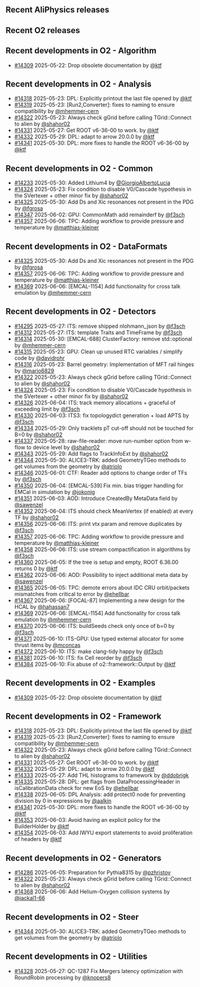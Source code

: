 ## Recent AliPhysics releases
## Recent O2 releases
## Recent developments in O2 - Algorithm
- [\#14309](https://github.com/AliceO2Group/AliceO2/pull/14309) 2025-05-22: Drop obsolete documentation by [@ktf](https://github.com/ktf)
## Recent developments in O2 - Analysis
- [\#14318](https://github.com/AliceO2Group/AliceO2/pull/14318) 2025-05-23: DPL: Explicitly printout the last file opened by [@ktf](https://github.com/ktf)
- [\#14319](https://github.com/AliceO2Group/AliceO2/pull/14319) 2025-05-23: [Run2,Converter]: fixes to naming to ensure compatibility by [@mhemmer-cern](https://github.com/mhemmer-cern)
- [\#14322](https://github.com/AliceO2Group/AliceO2/pull/14322) 2025-05-23: Always check gGrid before calling TGrid::Connect to alien by [@shahor02](https://github.com/shahor02)
- [\#14331](https://github.com/AliceO2Group/AliceO2/pull/14331) 2025-05-27: Get ROOT v6-36-00 to work. by [@ktf](https://github.com/ktf)
- [\#14332](https://github.com/AliceO2Group/AliceO2/pull/14332) 2025-05-29: DPL: adapt to arrow 20.0.0 by [@ktf](https://github.com/ktf)
- [\#14341](https://github.com/AliceO2Group/AliceO2/pull/14341) 2025-05-30: DPL: more fixes to handle the ROOT v6-36-00 by [@ktf](https://github.com/ktf)
## Recent developments in O2 - Common
- [\#14233](https://github.com/AliceO2Group/AliceO2/pull/14233) 2025-05-30: Added Lithium4 by [@GiorgioAlbertoLucia](https://github.com/GiorgioAlbertoLucia)
- [\#14324](https://github.com/AliceO2Group/AliceO2/pull/14324) 2025-05-23: Fix condition to disable V0/Cascade hypothesis in the SVertexer + other minor fix by [@shahor02](https://github.com/shahor02)
- [\#14325](https://github.com/AliceO2Group/AliceO2/pull/14325) 2025-05-30: Add Ds and Xic resonances not present in the PDG by [@fgrosa](https://github.com/fgrosa)
- [\#14347](https://github.com/AliceO2Group/AliceO2/pull/14347) 2025-06-02: GPU: CommonMath add remainderf by [@f3sch](https://github.com/f3sch)
- [\#14357](https://github.com/AliceO2Group/AliceO2/pull/14357) 2025-06-06: TPC: Adding workflow to provide pressure and temperature by [@matthias-kleiner](https://github.com/matthias-kleiner)
## Recent developments in O2 - DataFormats
- [\#14325](https://github.com/AliceO2Group/AliceO2/pull/14325) 2025-05-30: Add Ds and Xic resonances not present in the PDG by [@fgrosa](https://github.com/fgrosa)
- [\#14357](https://github.com/AliceO2Group/AliceO2/pull/14357) 2025-06-06: TPC: Adding workflow to provide pressure and temperature by [@matthias-kleiner](https://github.com/matthias-kleiner)
- [\#14369](https://github.com/AliceO2Group/AliceO2/pull/14369) 2025-06-06: [EMCAL-1154] Add functionality for cross talk emulation by [@mhemmer-cern](https://github.com/mhemmer-cern)
## Recent developments in O2 - Detectors
- [\#14295](https://github.com/AliceO2Group/AliceO2/pull/14295) 2025-05-27: ITS: remove shipped nlohmann_json by [@f3sch](https://github.com/f3sch)
- [\#14312](https://github.com/AliceO2Group/AliceO2/pull/14312) 2025-05-27: ITS: template Traits and TimeFrame by [@f3sch](https://github.com/f3sch)
- [\#14314](https://github.com/AliceO2Group/AliceO2/pull/14314) 2025-05-30: [EMCAL-688] ClusterFactory: remove std::optional by [@mhemmer-cern](https://github.com/mhemmer-cern)
- [\#14315](https://github.com/AliceO2Group/AliceO2/pull/14315) 2025-05-23: GPU: Clean up unused RTC variables / simplify code by [@davidrohr](https://github.com/davidrohr)
- [\#14316](https://github.com/AliceO2Group/AliceO2/pull/14316) 2025-05-23: Barrel geometry: Implementation of MFT rail hinges by [@mario6829](https://github.com/mario6829)
- [\#14322](https://github.com/AliceO2Group/AliceO2/pull/14322) 2025-05-23: Always check gGrid before calling TGrid::Connect to alien by [@shahor02](https://github.com/shahor02)
- [\#14324](https://github.com/AliceO2Group/AliceO2/pull/14324) 2025-05-23: Fix condition to disable V0/Cascade hypothesis in the SVertexer + other minor fix by [@shahor02](https://github.com/shahor02)
- [\#14326](https://github.com/AliceO2Group/AliceO2/pull/14326) 2025-06-04: ITS: track memory allocations + graceful of exceeding limit  by [@f3sch](https://github.com/f3sch)
- [\#14330](https://github.com/AliceO2Group/AliceO2/pull/14330) 2025-06-03: ITS3: fix topologydict generation + load APTS by [@f3sch](https://github.com/f3sch)
- [\#14334](https://github.com/AliceO2Group/AliceO2/pull/14334) 2025-05-29: Only tracklets pT cut-off should not be touched for B=0 by [@shahor02](https://github.com/shahor02)
- [\#14337](https://github.com/AliceO2Group/AliceO2/pull/14337) 2025-05-28: raw-file-reader: move run-number option from w-flow to device level by [@shahor02](https://github.com/shahor02)
- [\#14343](https://github.com/AliceO2Group/AliceO2/pull/14343) 2025-05-29: Add flags to TrackInfoExt by [@shahor02](https://github.com/shahor02)
- [\#14344](https://github.com/AliceO2Group/AliceO2/pull/14344) 2025-05-30: ALICE3-TRK: added GeometryTGeo methods to get volumes from the geometry by [@atriolo](https://github.com/atriolo)
- [\#14346](https://github.com/AliceO2Group/AliceO2/pull/14346) 2025-06-01: CTF: Reader add options to change order of TFs by [@f3sch](https://github.com/f3sch)
- [\#14350](https://github.com/AliceO2Group/AliceO2/pull/14350) 2025-06-04: [EMCAL-539] Fix min. bias trigger handling for EMCal in simulation by [@jokonig](https://github.com/jokonig)
- [\#14351](https://github.com/AliceO2Group/AliceO2/pull/14351) 2025-06-03: AOD: Introduce CreatedBy MetaData field by [@sawenzel](https://github.com/sawenzel)
- [\#14352](https://github.com/AliceO2Group/AliceO2/pull/14352) 2025-06-04: ITS should check MeanVertex (if enabled) at every TF by [@shahor02](https://github.com/shahor02)
- [\#14356](https://github.com/AliceO2Group/AliceO2/pull/14356) 2025-06-06: ITS: print vtx param and remove duplicates by [@f3sch](https://github.com/f3sch)
- [\#14357](https://github.com/AliceO2Group/AliceO2/pull/14357) 2025-06-06: TPC: Adding workflow to provide pressure and temperature by [@matthias-kleiner](https://github.com/matthias-kleiner)
- [\#14358](https://github.com/AliceO2Group/AliceO2/pull/14358) 2025-06-06: ITS: use stream compactification in algorithms by [@f3sch](https://github.com/f3sch)
- [\#14360](https://github.com/AliceO2Group/AliceO2/pull/14360) 2025-06-05: If the tree is setup and empty, ROOT 6.36.00 returns 0 by [@ktf](https://github.com/ktf)
- [\#14362](https://github.com/AliceO2Group/AliceO2/pull/14362) 2025-06-06: AOD: Possibility to inject additional meta data by [@sawenzel](https://github.com/sawenzel)
- [\#14365](https://github.com/AliceO2Group/AliceO2/pull/14365) 2025-06-05: TPC: demote errors about IDC CRU orbit/packets mismatches from critical to error by [@ehellbar](https://github.com/ehellbar)
- [\#14367](https://github.com/AliceO2Group/AliceO2/pull/14367) 2025-06-06: [FOCAL-87] Implementing a new design for the HCAL by [@hahassan7](https://github.com/hahassan7)
- [\#14369](https://github.com/AliceO2Group/AliceO2/pull/14369) 2025-06-06: [EMCAL-1154] Add functionality for cross talk emulation by [@mhemmer-cern](https://github.com/mhemmer-cern)
- [\#14370](https://github.com/AliceO2Group/AliceO2/pull/14370) 2025-06-06: ITS: buildSeeds check only once of b=0 by [@f3sch](https://github.com/f3sch)
- [\#14371](https://github.com/AliceO2Group/AliceO2/pull/14371) 2025-06-10: ITS-GPU: Use typed external allocator for some thrust items by [@mconcas](https://github.com/mconcas)
- [\#14372](https://github.com/AliceO2Group/AliceO2/pull/14372) 2025-06-10: ITS: make clang-tidy happy by [@f3sch](https://github.com/f3sch)
- [\#14381](https://github.com/AliceO2Group/AliceO2/pull/14381) 2025-06-10: ITS: fix Cell reorder by [@f3sch](https://github.com/f3sch)
- [\#14384](https://github.com/AliceO2Group/AliceO2/pull/14384) 2025-06-10: Fix abuse of o2::framework::Output by [@ktf](https://github.com/ktf)
## Recent developments in O2 - Examples
- [\#14309](https://github.com/AliceO2Group/AliceO2/pull/14309) 2025-05-22: Drop obsolete documentation by [@ktf](https://github.com/ktf)
## Recent developments in O2 - Framework
- [\#14318](https://github.com/AliceO2Group/AliceO2/pull/14318) 2025-05-23: DPL: Explicitly printout the last file opened by [@ktf](https://github.com/ktf)
- [\#14319](https://github.com/AliceO2Group/AliceO2/pull/14319) 2025-05-23: [Run2,Converter]: fixes to naming to ensure compatibility by [@mhemmer-cern](https://github.com/mhemmer-cern)
- [\#14322](https://github.com/AliceO2Group/AliceO2/pull/14322) 2025-05-23: Always check gGrid before calling TGrid::Connect to alien by [@shahor02](https://github.com/shahor02)
- [\#14331](https://github.com/AliceO2Group/AliceO2/pull/14331) 2025-05-27: Get ROOT v6-36-00 to work. by [@ktf](https://github.com/ktf)
- [\#14332](https://github.com/AliceO2Group/AliceO2/pull/14332) 2025-05-29: DPL: adapt to arrow 20.0.0 by [@ktf](https://github.com/ktf)
- [\#14333](https://github.com/AliceO2Group/AliceO2/pull/14333) 2025-05-27: Add THL histograms to framework by [@ddobrigk](https://github.com/ddobrigk)
- [\#14335](https://github.com/AliceO2Group/AliceO2/pull/14335) 2025-05-28: DPL: get flags from DataProcessingHeader in isCalibrationData check for new EoS by [@ehellbar](https://github.com/ehellbar)
- [\#14338](https://github.com/AliceO2Group/AliceO2/pull/14338) 2025-06-05: DPL Analysis: add protect0 node for preventing division by 0 in expressions by [@aalkin](https://github.com/aalkin)
- [\#14341](https://github.com/AliceO2Group/AliceO2/pull/14341) 2025-05-30: DPL: more fixes to handle the ROOT v6-36-00 by [@ktf](https://github.com/ktf)
- [\#14353](https://github.com/AliceO2Group/AliceO2/pull/14353) 2025-06-03: Avoid having an explicit policy for the BuilderHolder by [@ktf](https://github.com/ktf)
- [\#14354](https://github.com/AliceO2Group/AliceO2/pull/14354) 2025-06-03: Add IWYU export statements to avoid proliferation of headers by [@ktf](https://github.com/ktf)
## Recent developments in O2 - Generators
- [\#14286](https://github.com/AliceO2Group/AliceO2/pull/14286) 2025-06-05: Preparation for Pythia8315 by [@pzhristov](https://github.com/pzhristov)
- [\#14322](https://github.com/AliceO2Group/AliceO2/pull/14322) 2025-05-23: Always check gGrid before calling TGrid::Connect to alien by [@shahor02](https://github.com/shahor02)
- [\#14368](https://github.com/AliceO2Group/AliceO2/pull/14368) 2025-06-06: Add Helium-Oxygen collision systems by [@jackal1-66](https://github.com/jackal1-66)
## Recent developments in O2 - Steer
- [\#14344](https://github.com/AliceO2Group/AliceO2/pull/14344) 2025-05-30: ALICE3-TRK: added GeometryTGeo methods to get volumes from the geometry by [@atriolo](https://github.com/atriolo)
## Recent developments in O2 - Utilities
- [\#14328](https://github.com/AliceO2Group/AliceO2/pull/14328) 2025-05-27: QC-1287 Fix Mergers latency optimization with RoundRobin processing by [@knopers8](https://github.com/knopers8)
